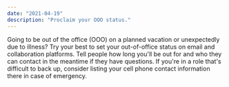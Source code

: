 ```yaml
---
date: "2021-04-19"
description: "Proclaim your OOO status."
---
```


Going to be out of the office (OOO) on a planned vacation or unexpectedly due to illness? Try your best to set your out-of-office status on email and collaboration platforms. Tell people how long you'll be out for and who they can contact in the meantime if they have questions. If you're in a role that's difficult to back up, consider listing your cell phone contact information there in case of emergency.